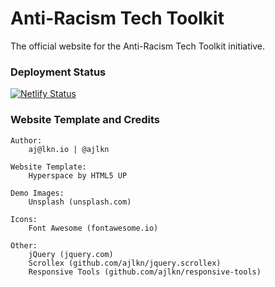 # Anti-Racism Tech Toolkit
The official website for the Anti-Racism Tech Toolkit initiative.

### Deployment Status
[![Netlify Status](https://api.netlify.com/api/v1/badges/c8d847e4-db20-4288-ad9c-4ec25fb352b7/deploy-status)](https://app.netlify.com/sites/antiracismtechtoolkit/deploys)

### Website Template and Credits

	Author:
		aj@lkn.io | @ajlkn
		
	Website Template:
		Hyperspace by HTML5 UP		
		
	Demo Images:
		Unsplash (unsplash.com)

	Icons:
		Font Awesome (fontawesome.io)

	Other:
		jQuery (jquery.com)
		Scrollex (github.com/ajlkn/jquery.scrollex)
		Responsive Tools (github.com/ajlkn/responsive-tools)
